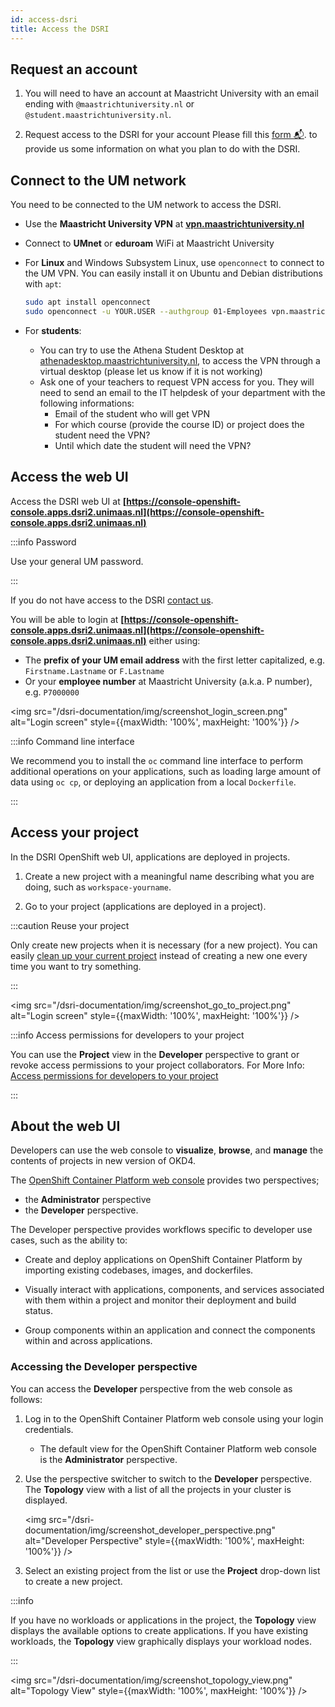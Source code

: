 ```yaml
---
id: access-dsri
title: Access the DSRI
---
```


## Request an account

1. You will need to have an account at Maastricht University with an email ending with `@maastrichtuniversity.nl` or `@student.maastrichtuniversity.nl`.

2. Request access to the DSRI for your account Please fill this [form 📬](https://forms.gle/RorkVaNvZsBKerD58). to provide us some information on what you plan to do with the DSRI.


## Connect to the UM network

You need to be connected to the UM network to access the DSRI.

* Use the **Maastricht University VPN** at **[vpn.maastrichtuniversity.nl](https://vpn.maastrichtuniversity.nl/)**

* Connect to **UMnet** or **eduroam** WiFi at Maastricht University

* For **Linux** and Windows Subsystem Linux, use `openconnect` to connect to the UM VPN. You can easily install it on Ubuntu and Debian distributions with `apt`:

  ```bash
  sudo apt install openconnect
  sudo openconnect -u YOUR.USER --authgroup 01-Employees vpn.maastrichtuniversity.nl
  ```

* For **students**:
  * You can try to use the Athena Student Desktop at [athenadesktop.maastrichtuniversity.nl](https://athenadesktop.maastrichtuniversity.nl), to access the VPN through a virtual desktop (please let us know if it is not working)
  * Ask one of your teachers to request VPN access for you. They will need to send an email to the IT helpdesk of your department with the following informations:
    * Email of the student who will get VPN
    * For which course (provide the course ID) or project does the student need the VPN?
    * Until which date the student will need the VPN?

## Access the web UI

Access the DSRI web UI at **[https://console-openshift-console.apps.dsri2.unimaas.nl](https://console-openshift-console.apps.dsri2.unimaas.nl)**

:::info Password

Use your general UM password.

:::

If you do not have access to the DSRI [contact us](mailto:dsri-support-l@maastrichtuniversity.nl).

You will be able to login at **[https://console-openshift-console.apps.dsri2.unimaas.nl](https://console-openshift-console.apps.dsri2.unimaas.nl)** either using:

* The **prefix of your UM email address** with the first letter capitalized, e.g. `Firstname.Lastname` or `F.Lastname`
* Or your **employee number** at Maastricht University (a.k.a. P number), e.g. `P7000000`

<img src="/dsri-documentation/img/screenshot_login_screen.png" alt="Login screen" style={{maxWidth: '100%', maxHeight: '100%'}} />

:::info Command line interface

We recommend you to install the `oc` command line interface to perform additional operations on your applications, such as loading large amount of data using `oc cp`, or deploying an application from a local `Dockerfile`.

:::

## Access your project

In the DSRI OpenShift web UI, applications are deployed in projects.

1. Create a new project with a meaningful name describing what you are doing, such as `workspace-yourname`.

2. Go to your project (applications are deployed in a project).

:::caution Reuse your project

Only create new projects when it is necessary (for a new project). You can easily [clean up your current project](https://maastrichtu-ids.github.io/dsri-documentation/docs/project-management#delete-a-project-using-the-web-ui) instead of creating a new one every time you want to try something.

:::

<img src="/dsri-documentation/img/screenshot_go_to_project.png" alt="Login screen" style={{maxWidth: '100%', maxHeight: '100%'}} />

:::info Access permissions for developers to your project

You can use the **Project** view in the **Developer** perspective to grant or revoke access permissions to your project collaborators. For More Info: [Access permissions for developers to your project](https://maastrichtu-ids.github.io/dsri-documentation/docs/project-management/#access-permissions-for-developers-to-your-project)

:::

## About the web UI

Developers can use the web console to **visualize**, **browse**, and **manage** the contents of projects in new version of OKD4. 

The [OpenShift Container Platform web console](https://docs.openshift.com/container-platform/4.6/web_console/odc-about-developer-perspective.html) provides two perspectives; 

* the **Administrator** perspective 
* the **Developer** perspective.

The Developer perspective provides workflows specific to developer use cases, such as the ability to:

* Create and deploy applications on OpenShift Container Platform by importing existing codebases, images, and dockerfiles.

* Visually interact with applications, components, and services associated with them within a project and monitor their deployment and build status.

* Group components within an application and connect the components within and across applications.

### Accessing the Developer perspective

You can access the **Developer** perspective from the web console as follows:

1. Log in to the OpenShift Container Platform web console using your login credentials. 

   * The default view for the OpenShift Container Platform web console is the **Administrator** perspective.

2. Use the perspective switcher to switch to the **Developer** perspective. The **Topology** view with a list of all the projects in your cluster is displayed.

   <img src="/dsri-documentation/img/screenshot_developer_perspective.png" alt="Developer Perspective" style={{maxWidth: '100%', maxHeight: '100%'}} />

3. Select an existing project from the list or use the **Project** drop-down list to create a new project.

:::info

If you have no workloads or applications in the project, the **Topology** view displays the available options to create applications. If you have existing workloads, the **Topology** view graphically displays your workload nodes.

:::

<img src="/dsri-documentation/img/screenshot_topology_view.png" alt="Topology View" style={{maxWidth: '100%', maxHeight: '100%'}} />
